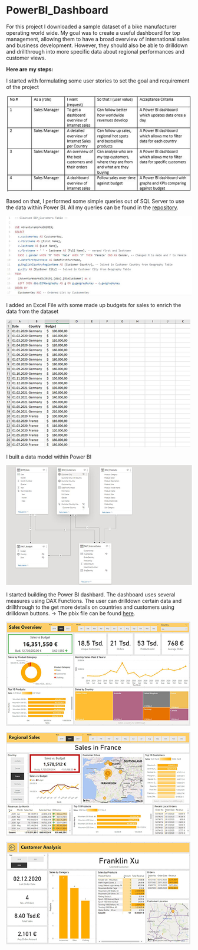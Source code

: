 # PowerBI_Dashboard

For this project I downloaded a sample dataset of a bike manufacturer operating world wide. My goal was to create a useful dashboard for top management, allowing them to have a broad overview of international sales and business development. However, they should also be able to drilldown and drillthrough into more specific data about regional performances and customer views.

**Here are my steps:**

I started with formulating some user stories to set the goal and requirement of the project

![](/images/user_stories.JPG)
<br>


Based on that, I performed some simple queries out of SQL Server to use the data within Power BI. All my queries can be found in the [repository](https://github.com/maxemmrich/PowerBI_Dashboard).


![](/images/sql_query.JPG)
<br>


I added an Excel File with some made up budgets for sales to enrich the data from the dataset


![](/images/sales_budgets.JPG)
<br>


I built a data model within Power BI
<br>

![](/images/data_model.JPG)
<br>


I started building the Power BI dashbard. The dashboard uses several measures using DAX Functions. The user can drilldown certain data and drillthrough to the get more details on countries and customers using drilldown buttons. -> The pbix file can be found [here](https://maxemmrich.github.io/PowerBI_Dashboard/).
<br>

![](/images/DashboardOverview.JPG)
<br>

![](/images/Dashboard_Regional.jpg)
<br>

![](/images/Dashboard_Customer.jpg)
